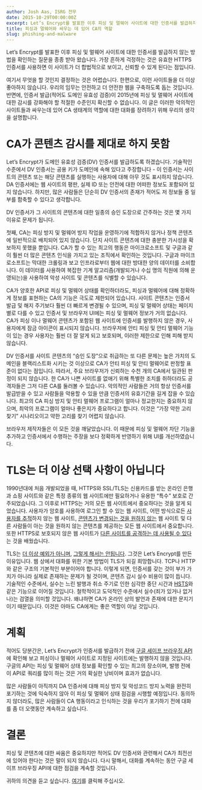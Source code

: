 ```yaml
---
author: Josh Aas, ISRG 전무
date: 2015-10-29T00:00:00Z
excerpt: Let’s Encrypt를 발표한 이후 피싱 및 멀웨어 사이트에 대한 인증서를 발급하지 않는 방법을 확인하는 질문을 종종 받아 왔습니다.
title: 피싱과 멀웨어와 싸우는 데 있어 CA의 역할
slug: phishing-and-malware
---
```


Let’s Encrypt를 발표한 이후 피싱 및 멀웨어 사이트에 대한 인증서를 발급하지 않는 방법을 확인하는 질문을 종종 받아 왔습니다. 가장 흔하게 걱정하는 것은 유효한 HTTPS 인증서를 사용하면 이 사이트가 더 합법적으로 보이고, 신뢰할 수 있게 된다는 점입니다.

여기서 무엇을 할 것인지 결정하는 것은 어렵습니다. 한편으로, 이런 사이트들을 더 이상 좋아하지 않습니다. 우리의 임무는 안전하고 더 안전한 웹을 구축하도록 돕는 것입니다. 반면에, 인증서 발급(적어도 도메인 유효성 검증)이 2015년에 피싱 및 멀웨어 사이트에 대한 감시를 강화해야 할 적절한 수준인지 확신할 수 없습니다. 이 글은 이러한 악의적인 사이트들과 싸우는데 있어 CA 생태계의 역할에 대한 대화를 장려하기 위해 우리의 생각을 설명합니다.

# CA가 콘텐츠 감시를 제대로 하지 못함

Let’s Encrypt가 도메인 유효성 검증(DV) 인증서를 발급하도록 하겠습니다. 기술적인 수준에서 DV 인증서는 공용 키가 도메인에 속해 있다고 주장합니다 - 이 인증서는 사이트의 콘텐츠 또는 해당 콘텐츠를 실행하는 사용자에 대해 아무 것도 표시하지 않습니다. DA 인증서에는 웹 사이트의 평판, 실제 ID 또는 안전에 대한 어떠한 정보도 포함되어 있지 않습니다. 하지만, 많은 사람들은 단순히 DV 인증서의 존재가 적어도 저 정보들 중 일부를 함축할 수 있다고 생각합니다.

DV 인증서가 그 사이트의 콘텐츠에 대한 일종의 승인 도장으로 간주하는 것은 몇 가지 이유로 문제가 됩니다.

첫째, CA는 피싱 방지 및 멀웨어 방지 작업을 운영하기에 적합하지 않거나 정책 콘텐츠에 일반적으로 배치되어 있지 않습니다. 단지 사이트 콘텐츠에 대한 충분한 가시성을 확보하지 못했을 뿐입니다. CA가 할 수 있는 최고의 행동은 마이크로소프트 및 구글과 같이 훨씬 더 많은 콘텐츠 인식을 가지고 있는 조직에서 확인하는 것입니다. 구글과 마이크로소프트는 막대한 크롤링과 보고 인프라로부터 웹에 대한 방대한 양의 데이터를 소비합니다. 이 데이터를 사용하여 복잡한 기계 알고리즘(개발되거나 수십 명의 직원에 의해 운영되는)을 사용하여 악성 사이트 및 콘텐츠를 식별할 수 있습니다.

CA가 양호한 API로 피싱 및 멀웨어 상태를 확인하더라도, 피싱과 멀웨어에 대해 정확하게 정보를 표현하는 CA의 기능은 극도로 제한되어 있습니다. 사이트 콘텐츠는 인증서 발급 및 해지 주기보다 훨씬 더 빠르게 변경될 수 있으며, 피싱 및 멀웨어 상태는 페이지별로 다를 수 있고 인증서 및 브라우저 UI에는 피싱 및 멀웨어 정보가 거의 없습니다. CA가 피싱 이나 멀웨어 콘텐츠가 포함된 웹 사이트에 인증서를 발행하지 않은 경우, 사용자에게 잠금 아이콘이 표시되지 않습니다. 브라우저에 안티 피싱 및 안티 멀웨어 기능이 있는 경우 사용자는 훨씬 더 잘 알게 되고 보호되며, 이러한 제한으로 인해 피해 받지 않습니다. 

DV 인증서를 사이트 콘텐츠의 “승인 도장”으로 취급하는 또 다른 문제는 높은 가치의 도메인을 블랙리스트화 시키는 것 이상으로 CA가 안티 피싱 및 안티 멀웨어로 판정할 표준이 없다는 점입니다. 따라서, 주요 브라우저가 신뢰하는 수천 개의 CA에서 일관된 판정이 되지 않습니다. 한 CA가 나쁜 사이트를 없애기 위해 특별한 조치를 취하더라도 공격자들은 그저 다른 CA를 둘러볼 수 있습니다. 악의적인 사람들은 거의 항상 인증서를 발급받을 수 있고 사람들을 악용할 수 있을 만큼 인증서의 유효기간을 길게 잡을 수 있습니다. 최고의 CA 피싱 방지 및 안티 멀웨어 프로그램이 얼마나 정교한지는 중요하지 않으며, 최악의 프로그램이 얼마나 좋은지가 중요하다고 합니다. 이것은 “가장 약한 고리 찾기” 시나리오이고 약한 고리를 찾기 어렵지 않습니다.

브라우저 제작자들은 이 모든 것을 깨달았습니다. 이 때문에 피싱 및 멀웨어 차단 기능을 추가하고 인증서에서 수행하는 주장을 보다 정확하게 반영하기 위해 UI를 개선하였습니다.

# TLS는 더 이상 선택 사항이 아닙니다

1990년대에 처음 개발되었을 때, HTTPS와 SSL/TLS는 신용카드를 받는 온라인 은행과 쇼핑 사이트와 같은 특정 종류의 웹 사이트에만 필요하거나 유용한 “특수” 보호로 간주되었습니다. 그 이후로 HTTPS는 거의 모든 웹 사이트에서 중요하다는 것을 알게 되었습니다. 사용자가 암호를 사용하여 로그인 할 수 있는 웹 사이트, 어떤 방식으로든 [사용자를 추적](https://www.washingtonpost.com/news/the-switch/wp/2013/12/10/nsa-uses-google-cookies-to-pinpoint-targets-for-hacking/)하지 않는 웹 사이트, [콘텐츠가 변경되는 것을 원하지 않는](http://arstechnica.com/tech-policy/2014/09/why-comcasts-javascript-ad-injections-threaten-security-net-neutrality/) 웹 사이트 및 다른 사람들이 아는 것을 원하지 않는 콘텐츠를 제공하는 모든 웹 사이트에서 중요합니다. 또한 HTTPS로 보호되지 않은 웹 사이트가 [다른 사이트를 공격하는 데 사용될 수 있다](http://krebsonsecurity.com/2015/04/dont-be-fodder-for-chinas-great-cannon/)는 것을 배웠습니다.

TLS는 [더 이상 예외가 아니며](https://blog.mozilla.org/security/2015/04/30/deprecating-non-secure-http/), [그렇게 해서는 안됩니다](https://www.chromium.org/Home/chromium-security/marking-http-as-non-secure). 그것은 Let’s Encrypt를 만든 이유입니다. 웹 상에서 대화를 위한 기본 방법이 TLS가 되길 희망합니다. TCP나 HTTP와 같은 구조의 기본적인 부분이어야 합니다. 이렇게 되면, 인증서를 갖는 것이 부가 가치가 아니라 실제로 존재하는 문제가 될 것이며, 콘텐츠 감시 실수 비용이 많이 듭니다. 기술적인 수준에서, 실수는 느린 발행과 취소 주기로 인한 심각한 중단 시간과 [HSTS](https://en.wikipedia.org/wiki/HTTP_Strict_Transport_Security)와 같은 기능으로 이어질 것입니다. 철학적이고 도덕적인 수준에서 실수(죄가 있거나 없거나)는 검열을 의미할 것입니다. 왜냐하면 CA가 온라인 상의 발언과 존재에 대한 문지기이기 때문입니다. 이것은 아마도 CA에게는 좋은 역할이 아닐 것입니다.

# 계획

적어도 당분간은, Let’s Encrypt가 인증서를 발급하기 전에 [구글 세이프 브라우징 API](https://developers.google.com/safe-browsing/)에 확인해 보고 피싱이나 멀웨어 사이트로 지정된 사이트에는 발행하지 않을 것입니다. 구글의 API는 피싱 및 멀웨어 상태 정보를 확인할 수 있는 최고의 장소이며, 발행 전에 이 API로 쿼리를 많이 하는 것은 거의 확실한 낭비이며 효과가 없습니다.

많은 사람들이 아직까지 DA 인증서에 대해 피싱 방지 및 악성코드 방지 노력을 완전히 포기하는 것에 익숙하지 않아 이 피싱 및 멀웨어 상태 점검을 시행할 예정입니다. 동의하지 않더라도, 많은 사람들이 CA 행동이라고 인식하는 것을 우리가 포기하기 전에 대화를 좀 더 오랫동안 계속하고 싶습니다.

# 결론

피싱 및 콘텐츠에 대한 싸움은 중요하지만 적어도 DV 인증서와 관련해서 CA가 최전선에 있어야 한다는 것은 말이 되지 않습니다. 다시 말해서, 대화를 계속하는 동안 구글 세이프 브라우징 API에 대한 점검을 계속할 것입니다.

귀하의 의견을 듣고 싶습니다. [여기](https://community.letsencrypt.org/t/the-cas-role-in-fighting-phishing-and-malware/)를 클릭해 주십시오.
